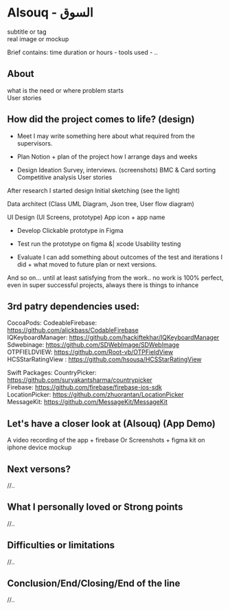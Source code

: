 # Alsouq - السوق
subtitle or tag  
real image or mockup  

Brief contains: time duration or hours - tools used - ..  

## About
what is the need or where problem starts  
User stories  

## How did the project comes to life? (design)
- Meet
I may write something here about what required from the supervisors.

- Plan
Notion + plan of the project how I arrange days and weeks

- Design
Ideation
Survey, interviews. (screenshots)
BMC & Card sorting
Competitive analysis
User stories


After research I started design
Initial sketching (see the light)

Data architect (Class UML Diagram, Json tree, User flow diagram)

UI Design (UI Screens, prototype)
App icon + app name

- Develop
Clickable prototype in Figma

- Test
run the prototype on figma &| xcode
Usability testing

- Evaluate
I can add something about outcomes of the test and iterations I did + what moved to future plan or next versions.

And so on... until at least satisfying from the work.. no work is 100% perfect, even in super successful projects, always there is things to inhance




## 3rd patry dependencies used:
CocoaPods:
CodeableFirebase: https://github.com/alickbass/CodableFirebase  
IQKeyboardManager: https://github.com/hackiftekhar/IQKeyboardManager  
Sdwebinage: https://github.com/SDWebImage/SDWebImage  
OTPFIELDVIEW: https://github.com/Root-vb/OTPFieldView  
HCSStarRatingView : https://github.com/hsousa/HCSStarRatingView  

Swift Packages:
CountryPicker: https://github.com/suryakantsharma/countrypicker  
Firebase: https://github.com/firebase/firebase-ios-sdk  
LocationPicker: https://github.com/zhuorantan/LocationPicker  
MessageKit: https://github.com/MessageKit/MessageKit  


## Let's have a closer look at (Alsouq) (App Demo)
A video recording of the app + firebase
Or Screenshots + figma kit on iphone device mockup


## Next versons?
//..

## What I personally loved or Strong points
//..

## Difficulties or limitations
//..


## Conclusion/End/Closing/End of the line
//..


